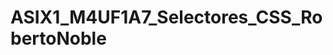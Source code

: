 # ASIX1_M4UF1A7_Selectores_CSS_RobertoNoble

<!-- 1. Haz que el ```body``` no tenga ```margen``` y tenga un relleno del 20% a los lados -->

<!-- 2. Cambia la fuente del ```HTML``` con 'DM Sans', 'Noto Sans Nandinagari' y 'Poppins' -->

<!-- 3. Centra el texto de los elementos con la clase ```txt-center``` -->

<!-- 4. Con la clase ```enlaces``` pon que no tenga decoracion, que tenga relleno de 10px, el color del fondo de ```lightcoral```, que el color de la letra sea negro y que tenga las esquinas redondeadas a 3px -->

<!-- 5. Para ```h2``` que tenga relleno a la izquierda de 5px, que tenga la esquina curvas redondeadas de 3 px y que tenga un borde de 3px de color ```lightcoral``` -->

<!-- 6. Establece el ancho de las ```imágenes``` e ```iframes``` a 500px y un relleno a la izquierda de 200px -->

<!-- 7. Estilo para ```section``` con un fondo de color ```rgb(255, 182, 193)```, con bordes redondeados a 3px y con relleno de 10 px -->

<!-- 8. Estilo para ```líneas horizontales``` con un borde sólido de 3px y que sea de color ```lightcoral``` -->

<!-- 9. Estilo para el elemento con id ```titulo``` con relleno de 10 px con borde solido de 3px, con el borde redondeado de 3px y color de fondo de color ```lightcoral``` -->

<!-- 10. Establece el tamaño de texto para párrafos, listas y enlaces a ```15px``` -->